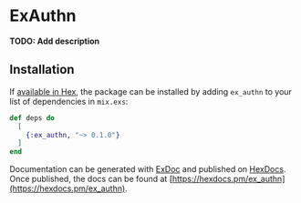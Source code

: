 # ExAuthn

**TODO: Add description**

## Installation

If [available in Hex](https://hex.pm/docs/publish), the package can be installed
by adding `ex_authn` to your list of dependencies in `mix.exs`:

```elixir
def deps do
  [
    {:ex_authn, "~> 0.1.0"}
  ]
end
```

Documentation can be generated with [ExDoc](https://github.com/elixir-lang/ex_doc)
and published on [HexDocs](https://hexdocs.pm). Once published, the docs can
be found at [https://hexdocs.pm/ex_authn](https://hexdocs.pm/ex_authn).

